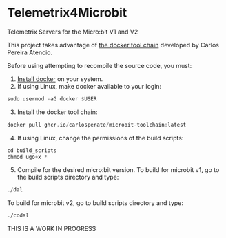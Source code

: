 # Telemetrix4Microbit
Telemetrix Servers for the Micro:bit V1 and V2

This project takes advantage of [the docker tool chain](https://github.com/carlosperate/docker-microbit-toolchain)
developed by Carlos Pereira Atencio.

Before using attempting to recompile the source code, you must:

1. [Install docker](https://docs.docker.com/desktop/linux/install/) on your system.
2. If using Linux, make docker available to your login:
```asm
sudo usermod -aG docker $USER
```
3. Install the docker tool chain:
```asm
docker pull ghcr.io/carlosperate/microbit-toolchain:latest
```

4. If using Linux, change the permissions of the build scripts:
```asm
cd build_scripts
chmod ugo+x *
```
5. Compile for the desired micro:bit version.
   To build for microbit v1, go to the build scripts directory and type:
```asm
./dal
```

To build for microbit v2, go to build scripts directory and type:
```asm
./codal
```
THIS IS A WORK IN PROGRESS
